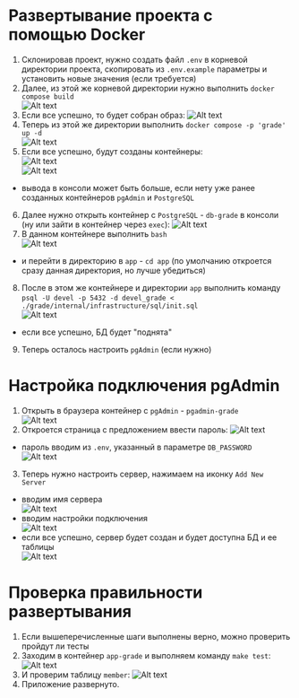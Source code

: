 # Развертывание проекта с помощью Docker
1. Склонировав проект, нужно создать файл `.env` в корневой директории проекта, скопировать из `.env.example` параметры и установить новые значения (если требуется)
2. Далее, из этой же корневой директории нужно выполнить ```docker compose build```  
![Alt text](readme_images/docker_readme/docker-compose-build-exmpl.png)  
3. Если все успешно, то будет собран образ:
![Alt text](readme_images/docker_readme/docker-image-builded-exmpl.png)  
4. Теперь из этой же директории выполнить ```docker compose -p 'grade' up -d```  
![Alt text](readme_images/docker_readme/docker-compose-up-d-exmpl.png)  
5. Если все успешно, будут созданы контейнеры:  
![Alt text](readme_images/docker_readme/docker-containers-created-console-exmpl.png)  
![Alt text](readme_images/docker_readme/docker-containers-created-in-docker-desktop-exmpl.png)  
- вывода в консоли может быть больше, если нету уже ранее созданных контейнеров `pgAdmin` и `PostgreSQL`  
6. Далее нужно открыть контейнер с `PostgreSQL` - `db-grade` в консоли (ну или зайти в контейнер через `exec`):
![Alt text](readme_images/docker_readme/db-grade-container-exmpl.png)   
7. В данном контейнере выполнить `bash`  
![Alt text](readme_images/docker_readme/db-grade-bash-cmd-exmpl.png)  
- и перейти в директорию в `app` - `cd app` (по умолчанию откроется сразу данная директория, но лучше убедиться) 
8. После в этом же контейнере и директории `app` выполнить команду ```psql -U devel -p 5432 -d devel_grade < ./grade/internal/infrastructure/sql/init.sql```  
![Alt text](readme_images/docker_readme/db-grade-init-sql-exmpl.png)  
- если все успешно, БД будет "поднята"
9. Теперь осталось настроить `pgAdmin` (если нужно)

# Настройка подключения pgAdmin
1. Открыть в браузера контейнер с `pgAdmin` - `pgadmin-grade`  
![Alt text](readme_images/docker_readme/pgadmin-grade-menu-open-in-browser.png)  
2. Откроется страница с предложением ввести пароль:
![Alt text](readme_images/docker_readme/pgadmin-grade-first-open-in-browser.png)  
- пароль вводим из `.env`, указанный в параметре `DB_PASSWORD`  
![Alt text](readme_images/docker_readme/pgadmin-grade-success-enter-pass-exmpl.png)  
3. Теперь нужно настроить сервер, нажимаем на иконку `Add New Server`  
- вводим имя сервера  
![Alt text](readme_images/docker_readme/pgadmin-grade-name-server-exmpl.png)
- вводим настройки подключения  
![Alt text](readme_images/docker_readme/pgadmin-grade-connection-settings-exmpl.png)  
- если все успешно, сервер будет создан и будет доступна БД и ее таблицы  
![Alt text](readme_images/docker_readme/pgadmin-grade-success-connect-exmpl.png)

# Проверка правильности развертывания
1. Если вышеперечисленные шаги выполнены верно, можно проверить пройдут ли тесты
2. Заходим в контейнер `app-grade` и выполняем команду `make test`:
![Alt text](readme_images/docker_readme/app-grade-success-test-exmpl.png)  
3. И проверим таблицу `member`:
![Alt text](readme_images/docker_readme/app-grade-db-table-member-exmpl.png)
4. Приложение развернуто.